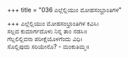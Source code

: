+++
title = "036 ಎಲ್ಲೆಲ್ಲಿಯುಂ ಮೋಹಸಂಭ್ರಾಂತಿಗಳ"

+++
ಎಲ್ಲೆಲ್ಲಿಯುಂ ಮೋಹಸಂಭ್ರಾಂತಿಗಳ ಕವಿಸಿ।  
ಸಲ್ಲದ ಕುಮಾರ್ಗದೊಳು ನಿನ್ನ ತಾಂ ನಡಸಿ॥  
ಗೆಲ್ಲಲಿಲ್ಲಿವನಾ ಪರೀಕ್ಷೆಯೊಳಗೆಂದು ವಿಧಿ।  
ಸೊಲ್ಲಿಪುದು ಸರಿಯೇನೊ? - ಮಂಕುತಿಮ್ಮ॥  

